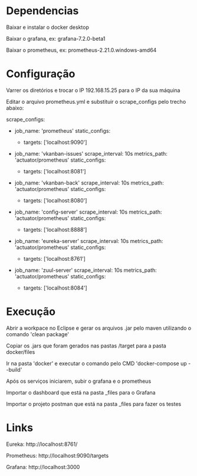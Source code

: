 # Dependencias
Baixar e instalar o docker desktop

Baixar o grafana, ex: grafana-7.2.0-beta1

Baixar o prometheus, ex: prometheus-2.21.0.windows-amd64

# Configuração
Varrer os diretórios e trocar o IP 192.168.15.25 para o IP da sua máquina

Editar o arquivo prometheus.yml e substituir o scrape_configs pelo trecho abaixo:

scrape_configs:

  - job_name: 'prometheus'
    static_configs:
    - targets: ['localhost:9090']

  - job_name: 'vkanban-issues' 
    scrape_interval: 10s
    metrics_path: 'actuator/prometheus'
    static_configs:
      - targets: ['localhost:8081']

  - job_name: 'vkanban-back' 
    scrape_interval: 10s
    metrics_path: 'actuator/prometheus'
    static_configs:
      - targets: ['localhost:8080']

  - job_name: 'config-server' 
    scrape_interval: 10s
    metrics_path: 'actuator/prometheus'
    static_configs:
      - targets: ['localhost:8888']

  - job_name: 'eureka-server' 
    scrape_interval: 10s
    metrics_path: 'actuator/prometheus'
    static_configs:
      - targets: ['localhost:8761'] 

  - job_name: 'zuul-server' 
    scrape_interval: 10s
    metrics_path: 'actuator/prometheus'
    static_configs:
      - targets: ['localhost:8084'] 
      
# Execução

Abrir a workpace no Eclipse e gerar os arquivos .jar pelo maven utilizando o comando 'clean package'

Copiar os .jars que foram gerados nas pastas /target para a pasta docker/files

Ir na pasta 'docker' e executar o comando pelo CMD 'docker-compose up --build'

Após os serviços iniciarem, subir o grafana e o prometheus

Importar o dashboard que está na pasta _files para o Grafana

Importar o projeto postman que está na pasta _files para fazer os testes

# Links

Eureka: http://localhost:8761/

Prometheus: http://localhost:9090/targets

Grafana: http://localhost:3000


